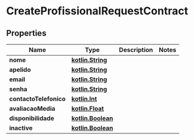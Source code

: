 # CreateProfissionalRequestContract

## Properties
Name | Type | Description | Notes
------------ | ------------- | ------------- | -------------
**nome** | [**kotlin.String**](.md) |  | 
**apelido** | [**kotlin.String**](.md) |  | 
**email** | [**kotlin.String**](.md) |  | 
**senha** | [**kotlin.String**](.md) |  | 
**contactoTelefonico** | [**kotlin.Int**](.md) |  | 
**avaliacaoMedia** | [**kotlin.Float**](.md) |  | 
**disponibilidade** | [**kotlin.Boolean**](.md) |  | 
**inactive** | [**kotlin.Boolean**](.md) |  | 
